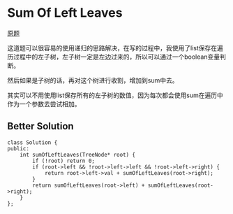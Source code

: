 # Sum Of Left Leaves
[原题](https://leetcode.com/problems/sum-of-left-leaves/description/)

这道题可以很容易的使用递归的思路解决，在写的过程中，我使用了list保存在遍历过程中的左子树，左子树一定是左边过来的，所以可以通过一个boolean变量判断。

然后如果是子树的话，再对这个树进行收割，增加到sum中去。

其实可以不用使用list保存所有的左子树的数值，因为每次都会使用sum在遍历中作为一个参数去尝试相加。

## Better Solution
````
class Solution {
public:
    int sumOfLeftLeaves(TreeNode* root) {
        if (!root) return 0;
        if (root->left && !root->left->left && !root->left->right) {
            return root->left->val + sumOfLeftLeaves(root->right);
        }
        return sumOfLeftLeaves(root->left) + sumOfLeftLeaves(root->right);
    }
};
````
